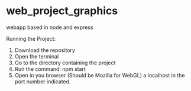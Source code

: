 # web_project_graphics
webapp based in node and express

Running the Project:

1) Download the repository
2) Open the terminal
3) Go to the directory containing the project
4) Run the command: npm start
5) Open in you browser (Should be Mozilla for WebGL) a localhost in the port number indicated.
